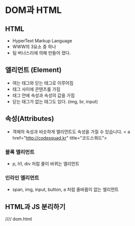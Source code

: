 # DOM과 HTML

## HTML

- HyperText Markup Language
- WWW의 3요소 중 하나
- 팀 버너스리에 의해 만들어 졌다.

## 엘리먼트 (Element)

- 여는 태그와 닫는 태그로 이루어짐
- 태그 사이에 콘텐츠를 가짐
- 태그 안에 속성과 속성의 값을 가짐
- 닫는 태그가 없는 태그도 있다. (img, br, input)

## 속성(Attributes)

- 객체의 속성과 비슷하게 엘리먼트도 속성을 가질 수 있습니다.
  < a href="http://codesquad.kr" title="코드스쿼드">

### 블록 엘리먼트

- p, h1, div 처럼 줄이 바뀌는 엘리먼트

### 인라인 엘리먼트

- span, img, input, button, a 처럼 줄바뀜이 없는 엘리먼트

## HTML과 JS 분리하기

//// dom.html

<!DOCTYPE html>
<meta charset="UTF-8">
<html>
<title>HTML Tutorial</ttle>
<head>
</head>
<body>
<h1>This is a heading</h1>
<h1>Another h1 heading</h1>
<p id='main'>This is a paragraph.</p>

<script src="./dom_test.js"></script>
</body>
</html>
================================================================

//// dom_test.js

var msg = "Hello";
alert(msg);

================================================================

## DOM (Document Object Model)

- 문서를 객체를 이용해서 계층 구조로 표현함
- 표준: W3CDOM
- 구현체: Gecko, Webkit 등

## html 객체

HTML 문서도 객체로 간주된다.

- window: 최상위 객체
- document: dom의 최상위 객체이면서 window의 하위 객체

var list = document.getElementsByTagName('h1');
list[0].innerHTML;
list[0].innerHTML = "Hello";

var list = document.getElementById('main');
main.innerHTML = "Hello";

## JS로 DOM 제어하기

모든 HTML 엘리먼트는 객체이므로 다른 객체와 마찬가지로 JS로 제어가 가능합니다.

### DOM 객체의 값 바꾸기

var element = document.getElementById('id')
element.innerHTML = '값'

<h2>My First Page</h2>
<p id="test"></p>

<script>
var p = document.getElementById("test");
p.innerHTML = "Hello World!";
</script>
